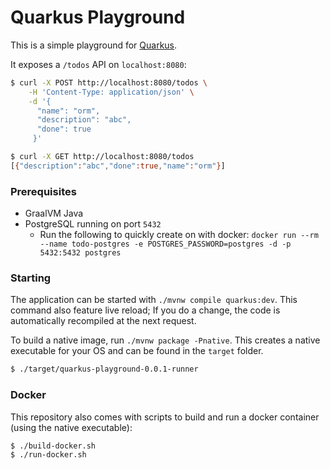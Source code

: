 # Quarkus Playground

This is a simple playground for [Quarkus](https://quarkus.io).

It exposes a `/todos` API on `localhost:8080`:

```bash
$ curl -X POST http://localhost:8080/todos \
    -H 'Content-Type: application/json' \
    -d '{
      "name": "orm",
      "description": "abc",
      "done": true
     }'

$ curl -X GET http://localhost:8080/todos
[{"description":"abc","done":true,"name":"orm"}]
```

### Prerequisites

- GraalVM Java
- PostgreSQL running on port `5432`
  - Run the following to quickly create on with docker: `docker run --rm --name todo-postgres -e POSTGRES_PASSWORD=postgres -d -p 5432:5432 postgres`

### Starting

The application can be started with `./mvnw compile quarkus:dev`. This command also feature live reload;
If you do a change, the code is automatically recompiled at the next request.

To build a native image, run `./mvnw package -Pnative`. This creates a native executable for your OS and can be found
in the `target` folder.

```bash
$ ./target/quarkus-playground-0.0.1-runner
```

### Docker

This repository also comes with scripts to build and run a docker container (using the native executable):

```bash
$ ./build-docker.sh
$ ./run-docker.sh
```
